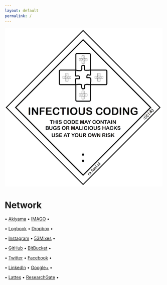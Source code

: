 ```yaml
---
layout: default 
permalink: /
---
```


<div class="blog_main">
<img class="large-img" src="/assets/infectious.png">
</div>

# Network
• [Akiyama](http://www.akiyama.com.br)
• [IMAGO](http://www.imago.ufpr.br) • 

• [Logbook](http://wp.fael.nl)
• [Dropbox](http://rand.fael.nl) • 

• [Instagram](http://insta.fael.nl)
• [53Mixes](http://mix.fael.nl) • 

• [GitHub](http://git.fael.nl)
• [BitBucket](http://bb.fael.nl) • 

• [Twitter](http://tt.fael.nl)
• [Facebook](http://fb.fael.nl) • 

• [LinkedIn](http://in.fael.nl)
• [Google+](http://gg.fael.nl) • 

• [Lattes](http://lattes.fael.nl)
• [ResearchGate](http://rg.fael.nl) • 